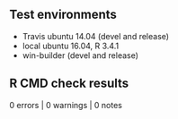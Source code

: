 ## Test environments
* Travis ubuntu 14.04 (devel and release)
* local ubuntu 16.04, R 3.4.1
* win-builder (devel and release)

## R CMD check results

0 errors | 0 warnings | 0 notes



